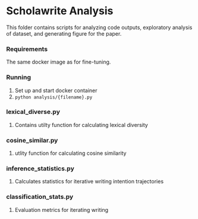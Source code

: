 
# Scholawrite Analysis
This folder contains scripts for analyzing code outputs, exploratory analysis of dataset, and generating figure for the paper.

### Requirements
The same docker image as for fine-tuning.

### Running
1. Set up and start docker container
2. `python analysis/{filename}.py`

### lexical_diverse.py
1. Contains utilty function for calculating lexical diversity

### cosine_similar.py
1. utlity function for calculating cosine similarity

### inference_statistics.py
1. Calculates statistics for iterative writing intention trajectories

### classification_stats.py
1. Evaluation metrics for iterating writing